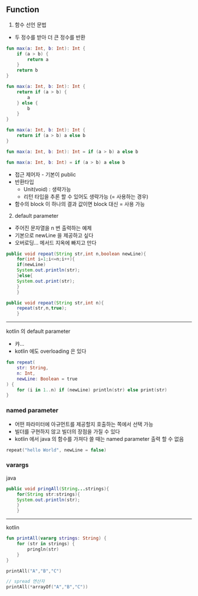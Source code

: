 ## Function

1. 함수 선언 문법

- 두 정수를 받아 더 큰 정수를 반환

```kotlin
fun max(a: Int, b: Int): Int {
    if (a > b) {
        return a
    }
    return b
}
```

```kotlin
fun max(a: Int, b: Int): Int {
    return if (a > b) {
        a
    } else {
        b
    }
}
```

```kotlin
fun max(a: Int, b: Int): Int {
    return if (a > b) a else b
}
```

```kotlin
fun max(a: Int, b: Int): Int = if (a > b) a else b
```

```kotlin
fun max(a: Int, b: Int) = if (a > b) a else b
```

- 접근 제어자 - 기본이 public
- 반환타입
    - Unit(void) : 생략가능
    - 리턴 타입을 추론 할 수 있어도 생략가능 (= 사용하는 경우)
- 함수의 block 이 하나의 결과 값이면 block 대신 = 사용 가능

2. default parameter

- 주어진 문자열을 n 번 출력하는 예제
- 기본으로 newLine 을 제공하고 싶다
- 오버로딩... 메서드 지옥에 빠지고 만다

```java
public void repeat(String str,int n,boolean newLine){
	for(int i=1;i<=n;i++){
	if(newLine)
	System.out.println(str);
	}else{
	System.out.print(str);
	}
	}
```

```java
public void repeat(String str,int n){
	repeat(str,n,true);
	}

```

---
kotlin 의 default parameter

- 캬...
- kotlin 에도 overloading 은 있다

```kotlin
fun repeat(
    str: String,
    n: Int,
    newLine: Boolean = true
) {
    for (i in 1..n) if (newLine) println(str) else print(str)
}
```

### named parameter

- 어떤 파라미터에 아규먼트를 제공할지 호출하는 쪽에서 선택 가능
- 빌더를 구현하지 않고 빌더의 장점을 가질 수 있다
- kotlin 에서 java 의 함수를 가져다 쓸 때는 named parameter 출력 할 수 없음

```kotlin
repeat("hello World", newLine = false)
```

### varargs

java

```java
public void pringAll(String...strings){
	for(String str:strings){
	System.out.println(str);
	}
	}
```

 ---
kotlin

```kotlin
fun printAll(vararg strings: String) {
    for (str in strings) {
        pringln(str)
    }
}

printAll("A","B","C")

// spread 연산자
printAll(*arrayOf("A","B","C"))
```